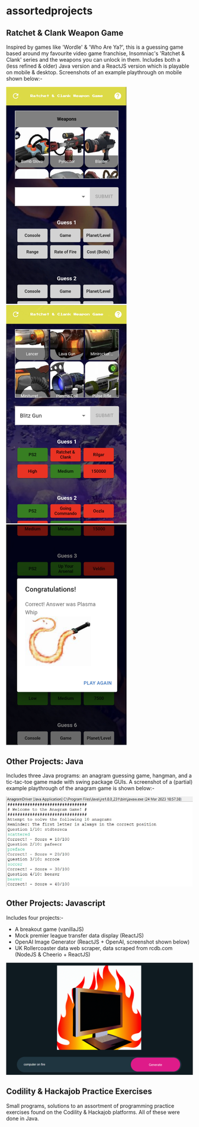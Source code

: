 # assortedprojects

## Ratchet & Clank Weapon Game
Inspired by games like 'Wordle' & 'Who Are Ya?', this is a guessing game based around my favourite video game franchise, Insomniac's 'Ratchet & Clank' series and the weapons you can unlock in them. Includes both a (less refined & older) Java version and a ReactJS version which is playable on mobile & desktop. Screenshots of an example playthrough on mobile shown below:-

<p float="left">
  <img src="/Ratchet%20&%20Clank%20Weapon%20Game/RCWG-Pics/1000002422.jpg" width="325">
  <img src="/Ratchet%20&%20Clank%20Weapon%20Game/RCWG-Pics/1000002423.jpg" width="325">
  <img src="/Ratchet%20&%20Clank%20Weapon%20Game/RCWG-Pics/1000002424.jpg" width="325">
</p>

## Other Projects: Java
Includes three Java programs: an anagram guessing game, hangman, and a tic-tac-toe game made with swing package GUIs. A screenshot of a (partial) example playthrough of the anagram game is shown below:-

<p align="center">
  <img src="/Other%20Projects:%20Java/OP-Pics/Screenshot%202023-03-24%20185931.jpg">
</p>

## Other Projects: Javascript
Includes four projects:-
  - A breakout game (vanillaJS)
  - Mock premier league transfer data display (ReactJS)
  - OpenAI Image Generator (ReactJS + OpenAI, screenshot shown below)
  - UK Rollercoaster data web scraper, data scraped from rcdb.com (NodeJS & Cheerio + ReactJS)

![Screenshot of ai image generator.](/Other%20Projects:%20Javascript/OP-JS%20Pics/Screenshot%202025-09-07%20152211.png)

## Codility & Hackajob Practice Exercises
Small programs, solutions to an assortment of programming practice exercises found on the Codility & Hackajob platforms. All of these were done in Java.
